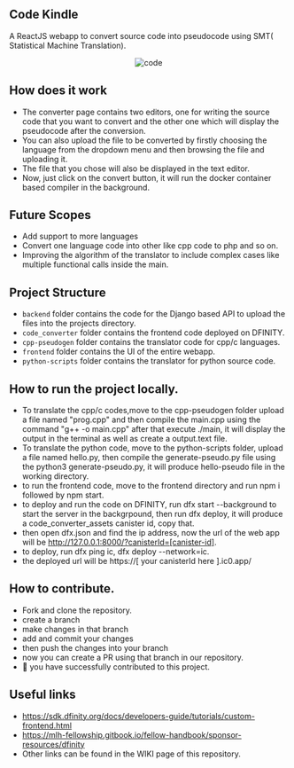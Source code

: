 ## Code Kindle

A ReactJS webapp to convert source code into pseudocode using SMT( Statistical Machine Translation).

<p align="center">
<img src="https://i.ibb.co/d6c1zfT/code.png" alt="code">
</p>

## How does it work

- The converter page contains two editors, one for writing the source code that you want to convert and the other one which will display the
pseudocode after the conversion.
- You can also upload the file to be converted by firstly choosing the language from the dropdown menu and then browsing the file and uploading it.
- The file that you chose will also be displayed in the text editor.
- Now, just click on the convert button, it will run the docker container based compiler in the background.

## Future Scopes
- Add support to more languages
- Convert one language code into other like cpp code to php and so on.
- Improving the algorithm of the translator to include complex cases like multiple functional calls inside the main.


## Project Structure
- `backend` folder contains the code for the Django based API to upload the files into the projects directory.
- `code_converter` folder contains the frontend code deployed on DFINITY.
- `cpp-pseudogen` folder contains the translator code for cpp/c languages.
- `frontend` folder contains the UI of the entire webapp.
- `python-scripts` folder contains the translator for python source code.

## How to run the project locally.
- To translate the cpp/c codes,move to the cpp-pseudogen folder upload a file named "prog.cpp" and then compile the main.cpp using the command
 "g++ -o main.cpp" after that execute ./main, it will display the output in the terminal as well as create a output.text file.
 - To translate the python code, move to the python-scripts folder, upload a file named hello.py, then compile the generate-pseudo.py file using the
   python3 generate-pseudo.py, it will produce hello-pseudo file in the working directory.
  - to run the frontend code, move to the frontend directory and run npm i followed by npm start.
 - to deploy and run the code on DFINITY, run dfx start --background to start the server in the backgrpound, then run dfx deploy, it will produce a      code_converter_assets canister id, copy that.
 - then open dfx.json and find the ip address, now the url of the web app will be http://127.0.0.1:8000/?canisterId=[canister-id].
 - to deploy, run dfx ping ic, dfx deploy --network=ic.
 - the deployed url will be https://[ your canisterId here ].ic0.app/
 
 
 ## How to contribute.
 - Fork and clone the repository.
 - create a branch
 - make changes in that branch
 - add and commit your changes
 - then push the changes into your branch
 - now you can create a PR using that branch in our repository.
 - :tada: you have successfully contributed to this project.

## Useful links
- https://sdk.dfinity.org/docs/developers-guide/tutorials/custom-frontend.html
- https://mlh-fellowship.gitbook.io/fellow-handbook/sponsor-resources/dfinity
- Other links can be found in the WIKI page of this repository.
